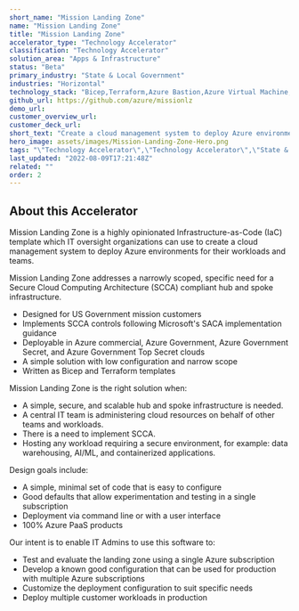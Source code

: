```yaml
---
short_name: "Mission Landing Zone"
name: "Mission Landing Zone"
title: "Mission Landing Zone"
accelerator_type: "Technology Accelerator"
classification: "Technology Accelerator"
solution_area: "Apps & Infrastructure"
status: "Beta"
primary_industry: "State & Local Government"
industries: "Horizontal"
technology_stack: "Bicep,Terraform,Azure Bastion,Azure Virtual Machine,Azure Firewall,Azure Defender,Azure Policy,Azure Sentinel,Azure Storage,Log Analytics"
github_url: https://github.com/azure/missionlz
demo_url: 
customer_overview_url: 
customer_deck_url: 
short_text: "Create a cloud management system to deploy Azure environments."
hero_image: assets/images/Mission-Landing-Zone-Hero.png
tags: "\"Technology Accelerator\",\"Technology Accelerator\",\"State & Local Government\",\"Horizontal\",\"Bicep\",\"Terraform\",\"Azure Bastion\",\"Azure Virtual Machine\",\"Azure Firewall\",\"Azure Defender\",\"Azure Policy\",\"Azure Sentinel\",\"Azure Storage\",\"Log Analytics\",\"Apps & Infrastructure\",\"Beta\""
last_updated: "2022-08-09T17:21:48Z"
related: ""
order: 2
---
```

## About this Accelerator

Mission Landing Zone is a highly opinionated Infrastructure-as-Code (IaC) template which IT oversight organizations can use to create a cloud management system to deploy Azure environments for their workloads and teams.

Mission Landing Zone addresses a narrowly scoped, specific need for a Secure Cloud Computing Architecture (SCCA) compliant hub and spoke infrastructure.

* Designed for US Government mission customers
* Implements SCCA controls following Microsoft's SACA implementation guidance
* Deployable in Azure commercial, Azure Government, Azure Government Secret, and Azure Government Top Secret clouds
* A simple solution with low configuration and narrow scope
* Written as Bicep and Terraform templates

Mission Landing Zone is the right solution when:

* A simple, secure, and scalable hub and spoke infrastructure is needed.
* A central IT team is administering cloud resources on behalf of other teams and workloads.
* There is a need to implement SCCA.
* Hosting any workload requiring a secure environment, for example: data warehousing, AI/ML, and containerized applications.

Design goals include:

* A simple, minimal set of code that is easy to configure
* Good defaults that allow experimentation and testing in a single subscription
* Deployment via command line or with a user interface
* 100% Azure PaaS products

Our intent is to enable IT Admins to use this software to:

* Test and evaluate the landing zone using a single Azure subscription
* Develop a known good configuration that can be used for production with multiple Azure subscriptions
* Customize the deployment configuration to suit specific needs
* Deploy multiple customer workloads in production